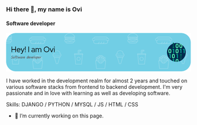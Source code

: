 ### Hi there 👋, my name is Ovi
#### Software developer
![Software developer](https://github.com/tanjil-dev/tanjil-dev/blob/main/github-header-image.png)

I have worked in the development realm for almost 2 years and touched on various software stacks from frontend to backend development. I'm very passionate and in love with learning as well as developing software.

Skills: DJANGO / PYTHON / MYSQL / JS / HTML / CSS

- 🔭 I’m currently working on this page. 




